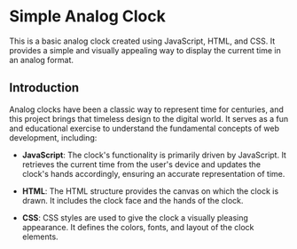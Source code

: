 # Simple Analog Clock

This is a basic analog clock created using JavaScript, HTML, and CSS. It provides a simple and visually appealing way to display the current time in an analog format.

## Introduction

Analog clocks have been a classic way to represent time for centuries, and this project brings that timeless design to the digital world. It serves as a fun and educational exercise to understand the fundamental concepts of web development, including:

- **JavaScript**: The clock's functionality is primarily driven by JavaScript. It retrieves the current time from the user's device and updates the clock's hands accordingly, ensuring an accurate representation of time.

- **HTML**: The HTML structure provides the canvas on which the clock is drawn. It includes the clock face and the hands of the clock.

- **CSS**: CSS styles are used to give the clock a visually pleasing appearance. It defines the colors, fonts, and layout of the clock elements.
